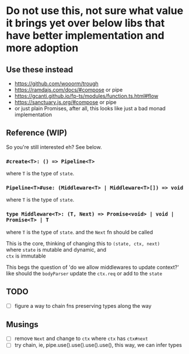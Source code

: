 # Do not use this, not sure what value it brings yet over below libs that have better implementation and more adoption
## Use these instead
- https://github.com/wooorm/trough
- https://ramdajs.com/docs/#compose or pipe
- https://gcanti.github.io/fp-ts/modules/function.ts.html#flow
- https://sanctuary.js.org/#compose or pipe	
- or just plain Promises, after all, this looks like just a bad monad implementation

## Reference (WIP)
So you're still interested eh? See below.

### `#create<T>: () => Pipeline<T>`
where `T` is the type of `state`.

### `Pipeline<T>#use: (Middleware<T> | Middleware<T>[]) => void`
where `T` is the type of `state`.

### `type Middleware<T>: (T, Next) => Promise<void> | void | Promise<T> | T`
where `T` is the type of `state`. and the `Next` fn should be called

This is the core, thinking of changing this to `(state, ctx, next)`  
where `state` is mutable and dynamic, and  
`ctx` is immutable

This begs the question of 'do we allow middlewares to update context?'  
like should the `bodyParser` update the `ctx.req` or add to the `state`

## TODO
- [ ] figure a way to chain fns preserving types along the way


## Musings
- [ ] remove `Next` and change to `ctx` where `ctx` has `ctx#next`
- [ ] try chain, ie, pipe.use().use().use().use(), this way, we can infer types
